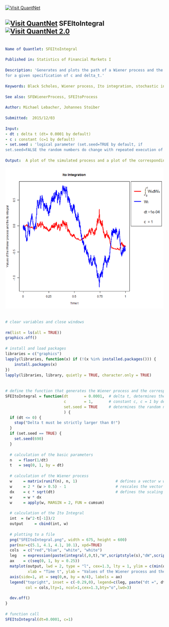 
[<img src="https://github.com/QuantLet/Styleguide-and-Validation-procedure/blob/master/pictures/banner.png" alt="Visit QuantNet">](http://quantlet.de/index.php?p=info)

## [<img src="https://github.com/QuantLet/Styleguide-and-Validation-procedure/blob/master/pictures/qloqo.png" alt="Visit QuantNet">](http://quantlet.de/) **SFEItoIntegral** [<img src="https://github.com/QuantLet/Styleguide-and-Validation-procedure/blob/master/pictures/QN2.png" width="60" alt="Visit QuantNet 2.0">](http://quantlet.de/d3/ia)

```yaml

Name of Quantlet: SFEItoIntegral

Published in: Statistics of Financial Markets I

Description: 'Generates and plots the path of a Wiener process and the corresponding Ito Integral
for a given specification of c and delta_t.'

Keywords: Black Scholes, Wiener process, Ito integration, stochastic integration, times series, stochastic process

See also: SFEWienerProcess, SFEItoProcess

Author: Michael Lebacher, Johannes Stoiber

Submitted:  2015/12/03

Input:
- dt : delta t (dt= 0.0001 by default)
- c : constant (c=1 by default)
- set.seed : 'logical parameter (set.seed=TRUE by default, if 
set.seed=FALSE the random numbers do change with repeated execution of the function)'

Output:  A plot of the simulated process and a plot of the corresponding Ito Integral

```

![Picture1](SFEItoIntegral.png)


```r

# clear variables and close windows

rm(list = ls(all = TRUE))
graphics.off()

# install and load packages
libraries = c("graphics")
lapply(libraries, function(x) if (!(x %in% installed.packages())) {
    install.packages(x)
})
lapply(libraries, library, quietly = TRUE, character.only = TRUE)


# define the function that generates the Wiener process and the corresponding Ito integral
SFEItoIntegral = function(dt       = 0.0001,  # delta t, determines the length of the step size
                          c        = 1,       # constant c, c = 1 by default
                          set.seed = TRUE     # determines the random numbers generation
                          ) {
  if (dt <= 0) {
    stop("Delta t must be strictly larger than 0!")
  }
  if (set.seed == TRUE) {
    set.seed(690)
  }
  
  # calculation of the basic parameters
  n   = floor(1/dt)                              
  t   = seq(0, 1, by = dt)                                   
  
  # calculation of the Wiener process
  w     = matrix(runif(n), n, 1)                 # defines a vector w which contains values randomly choosen greater or smaller than zero
  w     = 2 * (w > 0.5) - 1                      # rescales the vector w to -1 or 1
  dx    = c * sqrt(dt)                           # defines the scaling factor dx
  w 	= w * dx                                   
  w 	= apply(w, MARGIN = 2, FUN = cumsum)
  
  # calculation of the Ito Integral 
  int  = (w^2-t[-1])/2
  output 	 = cbind(int, w)
  
  # plotting to a file
  png("SFEItoIntegral.png", width = 675, height = 600) 
  par(mar=c(5.1, 4.1, 4.1, 10.1), xpd=TRUE)
  cols  = c("red","blue", "white", "white")
  leg   = expression(paste(integral(,0,t),"W",scriptstyle(s),"dW",scriptstyle(s),sep=""),paste("W",scriptstyle(t),sep=""))
  ax    = c(seq(0, 1, by = 0.25)) 
  matplot(output, lwd = 2, type = "l", cex=1.3, lty = 1, ylim = c(min(output), max(output)), col = cols, main = "Ito Integration", 
		  xlab = "Time t", ylab = "Values of the Wiener process and the Ito integral", xaxt="n")
  axis(side=1, at = seq(0,n, by = n/4), labels = ax)
  legend("topright", inset = c(-0.29,0), legend=c(leg, paste("dt =", dt, sep=""),paste("c  = ", c, sep="")),
		 col = cols,lty=1, ncol=1,cex=1.3,bty="o",lwd=3)
  
  dev.off()
}

# function call
SFEItoIntegral(dt=0.0001, c=1) 

```
